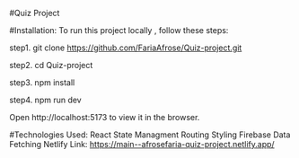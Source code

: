 #Quiz Project

#Installation:
To run this project locally , follow these steps:

step1. git clone https://github.com/FariaAfrose/Quiz-project.git

step2. cd Quiz-project

step3. npm install

step4. npm run dev

Open http://localhost:5173 to view it in the browser.

#Technologies Used:
React
State Managment
Routing
Styling
Firebase
Data Fetching
Netlify Link:  https://main--afrosefaria-quiz-project.netlify.app/

